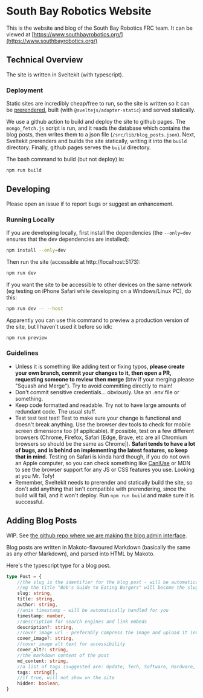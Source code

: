 # South Bay Robotics Website
This is the website and blog of the South Bay Robotics FRC team.
It can be viewed at [https://www.southbayrobotics.org/](https://www.southbayrobotics.org/)

## Technical Overview
The site is written in Sveltekit (with typescript).

### Deployment
Static sites are incredibly cheap/free to run, so the site is written so it can be [prerendered](https://kit.svelte.dev/docs/glossary#prerendering), built (with `@sveltejs/adapter-static`) and served statically.

We use a github action to build and deploy the site to github pages. The `mongo_fetch.js` script is run, and it reads the database which contains the blog posts, then writes them to a json file (`/src/lib/blog_posts.json`). Next, Sveltekit prerenders and builds the site statically, writing it into the `build` directory. Finally, github pages serves the `build` directory.

The bash command to build (but not deploy) is:

```bash
npm run build
```

## Developing
Please open an issue if to report bugs or suggest an enhancement.

### Running Locally
If you are developing locally, first install the dependencies (the `--only=dev` ensures that the dev dependencies are installed):

```bash
npm install --only=dev
```

Then run the site (accessible at http://localhost:5173):

```bash
npm run dev
```

If you want the site to be accessible to other devices on the same network (eg testing on iPhone Safari while developing on a Windows/Linux PC), do this:

```bash
npm run dev -- --host
```

Apparently you can use this command to preview a production version of the site, but I haven't used it before so idk:

```bash
npm run preview
```

### Guidelines
- Unless it is something like adding text or fixing typos, **please create your own branch, commit your changes to it, then open a PR, requesting someone to review then merge** (btw if your merging please "Squash and Merge"). Try to avoid committing directly to main!
- Don't commit sensitive credentials... obviously. Use an .env file or something.
- Keep code formatted and readable. Try not to have large amounts of redundant code. The usual stuff.
- Test test test test! Test to make sure your change is functional and doesn't break anything. Use the browser dev tools to check for mobile screen dimensions too (if applicable). If possible, test on a few different browsers (Chrome, Firefox, Safari [Edge, Brave, etc are all Chromium browsers so should be the same as Chrome]). **Safari tends to have a lot of bugs, and is behind on implementing the latest features, so keep that in mind.** Testing on Safari is kinda hard though, if you do not own an Apple computer, so you can check something like [CanIUse](https://caniuse.com/) or MDN to see the browser support for any JS or CSS features you use. Looking at you Mr. Tofy!
- Remember, Sveltekit needs to prerender and statically build the site, so don't add anything that isn't compatible with prerendering, since the build will fail, and it won't deploy. Run `npm run build` and make sure it is successful.

## Adding Blog Posts
WIP. See [the github repo where we are making the blog admin interface](https://github.com/frc-sbr/blog-admin).

Blog posts are written in Makoto-flavoured Markdown (basically the same as any other Markdown), and parsed into HTML by Makoto.

Here's the typescript type for a blog post.

```typescript
type Post = {
    //the slug is the identifier for the blog post - will be automatically handled for you
    //eg the title "Bob's Guide to Eating Burgers" will become the slug "bobs-guide-to-eating-burgers"
    slug: string,
    title: string,
    author: string,
    //unix timestamp - will be automatically handled for you
    timestamp: number,
    //description for search engines and link embeds
    description?: string,
    //cover image url - preferably compress the image and upload it into /static/photos
    cover_image?: string,
    //cover image alt text for accessibility
    cover_alt?: string,
    //the markdown content of the post
    md_content: string,
    //a list of tags (suggested are: Update, Tech, Software, Hardware, Embedded, Travel, but any arbitrary tags are fine). Max 5, please.
    tags: string[],
    //if true, will not show on the site
    hidden: boolean,
}
```
